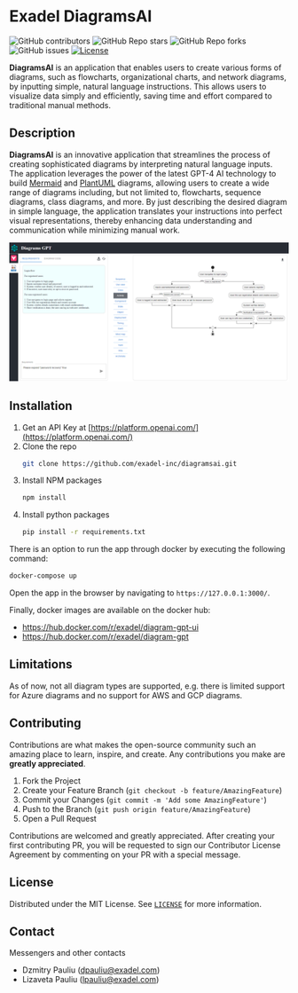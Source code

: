 # Exadel DiagramsAI

![GitHub contributors](https://img.shields.io/github/contributors/exadel-inc/diagramsai)
![GitHub Repo stars](https://img.shields.io/github/stars/exadel-inc/diagramsai?style=plastic)
![GitHub Repo forks](https://img.shields.io/github/forks/exadel-inc/diagramsai?style=plastic)
![GitHub issues](https://img.shields.io/github/issues/exadel-inc/diagramsai)
[![License](https://img.shields.io/badge/License-MIT-green.svg)](https://opensource.org/licenses/MIT)

**DiagramsAI** is an application that enables users to create various forms of diagrams, such as flowcharts, organizational charts, and network diagrams, by inputting simple, natural language instructions. This allows users to visualize data simply and efficiently, saving time and effort compared to traditional manual methods.

## Description

**DiagramsAI** is an innovative application that streamlines the process of creating sophisticated diagrams by interpreting natural language inputs. The application leverages the power of the latest GPT-4 AI technology to build [Mermaid](https://github.com/mermaid-js/mermaid) and [PlantUML](https://github.com/plantuml/plantuml) diagrams, allowing users to create a wide range of diagrams including, but not limited to, flowcharts, sequence diagrams, class diagrams, and more. By just describing the desired diagram in simple language, the application translates your instructions into perfect visual representations, thereby enhancing data understanding and communication while minimizing manual work.

![Solution Screen Shot][product-screenshot]

## Installation

1. Get an API Key at [https://platform.openai.com/](https://platform.openai.com/)
2. Clone the repo
   ```sh
   git clone https://github.com/exadel-inc/diagramsai.git
   ```
3. Install NPM packages
   ```sh
   npm install
   ```
4. Install python packages
   ```sh
   pip install -r requirements.txt
   ```

There is an option to run the app through docker by executing the following command:

```sh
docker-compose up
```

Open the app in the browser by navigating to `https://127.0.0.1:3000/`.

Finally, docker images are available on the docker hub:
- https://hub.docker.com/r/exadel/diagram-gpt-ui
- https://hub.docker.com/r/exadel/diagram-gpt

## Limitations

As of now, not all diagram types are supported, e.g. there is limited support for Azure diagrams and no support for AWS and GCP diagrams.

## Contributing

Contributions are what makes the open-source community such an amazing place to learn, inspire, and create. Any contributions you make are **greatly appreciated**.

1. Fork the Project
2. Create your Feature Branch (`git checkout -b feature/AmazingFeature`)
3. Commit your Changes (`git commit -m 'Add some AmazingFeature'`)
4. Push to the Branch (`git push origin feature/AmazingFeature`)
5. Open a Pull Request

Contributions are welcomed and greatly appreciated.
After creating your first contributing PR, you will be requested to sign our Contributor License Agreement by commenting on your PR with a special message.

## License

Distributed under the MIT License. See [`LICENSE`](./License) for more information.

## Contact

Messengers and other contacts

- Dzmitry Pauliu (dpauliu@exadel.com)
- Lizaveta Pauliu (lpauliu@exadel.com)

[product-screenshot]: screenshot.png

